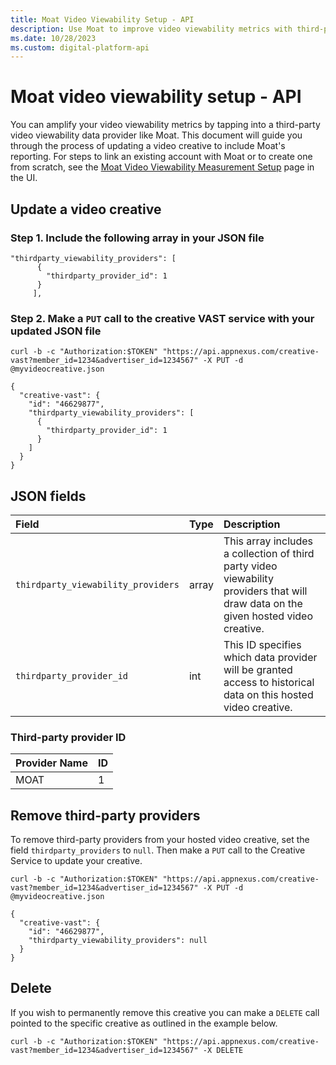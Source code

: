```yaml
---
title: Moat Video Viewability Setup - API
description: Use Moat to improve video viewability metrics with third-party data. Learn how to link an account or create one from scratch on their setup page.
ms.date: 10/28/2023
ms.custom: digital-platform-api
---
```


# Moat video viewability setup - API

You can amplify your video viewability metrics by tapping into a third-party video viewability data provider like Moat. This document will guide you through the process of updating a video creative to include Moat's reporting. For steps to link an existing account with Moat or to create one from scratch, see the [Moat Video Viewability Measurement Setup](../invest/moat-video-viewability-measurement.md) page in the UI.

## Update a video creative

### Step 1. Include the following array in your JSON file

```
"thirdparty_viewability_providers": [
      {
        "thirdparty_provider_id": 1
      }
     ],
```

### Step 2. Make a `PUT` call to the creative VAST service with your updated JSON file

```
curl -b -c "Authorization:$TOKEN" "https://api.appnexus.com/creative-vast?member_id=1234&advertiser_id=1234567" -X PUT -d @myvideocreative.json
```

```
{
  "creative-vast": {
    "id": "46629877",
    "thirdparty_viewability_providers": [
      {
        "thirdparty_provider_id": 1
      }
    ]
  }
}
```

## JSON fields

| Field | Type | Description |
|:---|:---|:---|
| `thirdparty_viewability_providers` | array | This array includes a collection of third party video viewability providers that will draw data on the given hosted video creative. |
| `thirdparty_provider_id` | int | This ID specifies which data provider will be granted access to historical data on this hosted video creative. |

### Third-party provider ID

| Provider Name | ID |
|:---|:---|
| MOAT | 1 |

## Remove third-party providers

To remove third-party providers from your hosted video creative, set the field `thirdparty_providers` to `null`. Then make a `PUT` call to the Creative Service to update your creative.

```
curl -b -c "Authorization:$TOKEN" "https://api.appnexus.com/creative-vast?member_id=1234&advertiser_id=1234567" -X PUT -d @myvideocreative.json
```

```
{
  "creative-vast": {
    "id": "46629877",
    "thirdparty_viewability_providers": null
  }
}
```

## Delete

If you wish to permanently remove this creative you can make a `DELETE` call pointed to the specific creative as outlined in the example below.

```
curl -b -c "Authorization:$TOKEN" "https://api.appnexus.com/creative-vast?member_id=1234&advertiser_id=1234567" -X DELETE 
```
